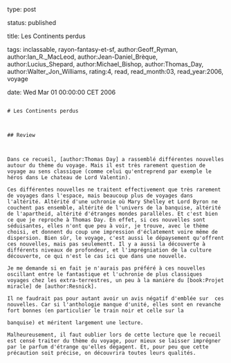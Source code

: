 type: post
status: published
title: Les Continents perdus
tags:  inclassable,  rayon-fantasy-et-sf, author:Geoff_Ryman, author:Ian_R._MacLeod, author:Jean-Daniel_Brèque, author:Lucius_Shepard, author:Michael_Bishop, author:Thomas_Day, author:Walter_Jon_Williams, rating:4, read, read_month:03, read_year:2006, voyage
date: Wed Mar 01 00:00:00 CET 2006
~~~~~~
# Les Continents perdus

## Review

Dans ce recueil, [author:Thomas Day] a rassemblé différentes nouvelles autour du thème du voyage. Mais il est très rarement question de voyage au sens classique (comme celui qu'entreprend par exemple le héros dans Le chateau de Lord Valentin).   
Ces différentes nouvelles ne traitent effectivement que très rarement de voyages dans l'espace, mais beaucoup plus de voyages dans l'altérité. Altérité d'une uchronie où Mary Shelley et Lord Byron ne couchent pas ensemble, altérité de l'univers de la banquise, altérité de l'apartheid, altérité d'étranges mondes parallèles. Et c'est bien ce que je reproche à Thomas Day. En effet, si ces nouvelles sont séduisantes, elles n'ont que peu à voir, je trouve, avec le thème choisi, et donnent du coup une impression d'éclatement voire même de dispersion. Bien sûr, le voyage, c'est aussi le dépaysement qu'offrent ces nouvelles, mais pas seulementt. Il y a aussi la découverte à différents niveaux de profondeur, et l'imprégniation de la culture découverte, ce qui n'est le cas ici que dans une nouvelle.   
Je me demande si en fait je n'aurais pas préféré à ces nouvelles oscillant entre le fantastique et l'uchronie de plus classiques voyages chez les extra-terrestres, un peu à la manière du [book:Projet miracle] de [author:Resnick].   
Il ne faudrait pas pour autant avoir un avis négatif d'emblée sur  ces nouvelles. Car si l'anthologie manque d'unité, elles sont en revanche fort bonnes (en particulier le train noir et celle sur la   
banquise) et méritent largement une lecture.   
Malheureusement, il faut oublier lors de cette lecture que le recueil est censé traiter du thème du voyage, pour mieux se laisser imprégner par le parfum d'étrange qu'elles dégagent. Et, pour peu que cette précaution soit précise, on découvrira toutes leurs qualités.